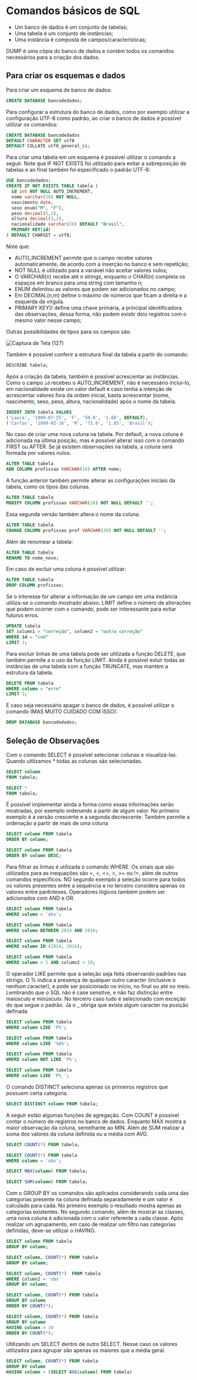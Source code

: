 # Comandos básicos de SQL

- Um banco de dados é um conjunto de tabelas;
- Uma tabela é um conjunto de instâncias;
- Uma instância é composta de campos/características;

DUMP é uma cópia do banco de dados e contém todos os comandos necessários para a criação dos dados.

## Para criar os esquemas e dados

Para criar um esquema de banco de dados:

``` sql
CREATE DATABASE bancodedados; 
```

Para configurar a estrutura do banco de dados, como por exemplo utilizar a configuração UTF-8 como padrão, ao criar o banco de dados é possível utilizar os comandos:

``` sql
CREATE DATABASE bancodedados
DEFAULT CHARACTER SET utf8
DEFAULT COLLATE utf8_general_ci;
```

Para criar uma tabela em um esquema é possível utilizar o comando a seguir. Note que IF NOT EXISTS foi utilizado para evitar a sobreposição de tabelas e ao final também foi especificado o padrão UTF-8:

``` sql
USE bancodedados; 
CREATE IF NOT EXISTS TABLE tabela (
  id int NOT NULL AUTO_INCREMENT,
  nome varchar(30) NOT NULL,
  nascimento date,
  sexo enum("M", "F"),
  peso decimal(5,2),
  altura decimal(3,2),
  nacionalidade varchar(20) DEFAULT "Brasil",
  PRIMARY KEY(id)
) DEFAULT CHARSET = utf8;
```

Note que:

- AUTO_INCREMENT permite que o campo recebe valores automaticamente, de acordo com a inserção no banco e sem repetição;
- NOT NULL é utilizado para a variável não aceitar valores nulos;
- O VARCHAR(n) recebe até n strings, enquanto o CHAR(n) completa os espaços em branco para uma string com tamanho n;
- ENUM delimitou as valores que podem ser adicionados no campo;
- Em DECIMAL(n,m) define o máximo de números que ficam a direita e a esquerda da vírgula. 
- PRIMARY KEY() define uma chave primária, a principal identificadora das observações, dessa forma, não podem existir dois registros com o mesmo valor nesse campo;

Outras possibilidades de tipos para os campos são:

![Captura de Tela (127)](https://user-images.githubusercontent.com/57160675/167003960-6957a2b8-b5b8-4c48-8a3a-7fe7a9d5f936.png)

Também é possível conferir a estrutura final da tabela a partir do comando:

``` sql
DESCRIBE tabela; 
```
Após a criação da tabela, também é possível acrescentar as instâncias. Como o campo `id` recebeu o AUTO_INCREMENT, não é necessário incluí-lo, em nacionalidade existe um valor default e caso tenha a intenção de acrescentar valores fora da ordem inicial, basta acrescentar (nome, nascimento, sexo, peso, altura, nacionalidade) após o nome da tabela.

``` sql
INSERT INTO tabela VALUES
('Laura', '1999-07-25', 'F', '50.0', '1.60', DEFAULT),
('Carlos', '1999-02-16', 'M', '72.0', '1.85', 'Brasil');
```

No caso de criar uma nova coluna na tabela. Por default, a nova coluna é adicionada na última posição, mas é possível alterar isso com o comando FIRST ou AFTER. Se já existem observações na tabela, a coluna será formada por valores nulos.

``` sql
ALTER TABLE tabela
ADD COLUMN profissao VARCHAR(10) AFTER nome;
```

A função anterior também permite alterar as configurações iniciais da tabela, como os tipos das colunas.

``` sql
ALTER TABLE tabela
MODIFY COLUMN profissao VARCHAR(20) NOT NULL DEFAULT '';
```

Essa segunda versão também altera o nome da coluna.

``` sql
ALTER TABLE tabela
CHANGE COLUMN profissao prof VARCHAR(20) NOT NULL DEFAULT '';
```

Além de renomear a tabela:

``` sql
ALTER TABLE tabela
RENAME TO nome_novo;
```

Em caso de excluir uma coluna é possível utilizar:

``` sql
ALTER TABLE tabela
DROP COLUMN profissao;
```

Se o interesse for alterar a informação de um campo em uma instância utiliza-se o comando mostrado abaixo.  LIMIT define o número de alterações que podem ocorrer com o comando, pode ser interessante para evitar futuros erros.

``` sql
UPDATE tabela
SET column1 = "correção", column2 = "outra correção"
WHERE id = "cod"
LIMIT 1;
```

Para excluir linhas de uma tabela pode ser utilizada a função DELETE, que também permite a o uso da função LIMIT. Ainda é possível exluir todas as instâncias de uma tabela com a função TRUNCATE, mas mantém a estrutura da tabela.

``` sql
DELETE FROM tabela
WHERE column = "erro"
LIMIT 3;
```

E caso seja necessário apagar o banco de dados, é possível utilizar o comando (MAS MUITO CUIDADO COM ISSO):

``` sql
DROP DATABASE bancodedados; 
```

## Seleção de Observações

Com o comando SELECT é possível selecionar colunas e visualizá-las. Quando uitlizamos * todas as colunas são selecionadas.

``` sql
SELECT column 
FROM tabela; 

SELECT * 
FROM tabela; 
```

É possível implementar ainda a forma como essas informações serão mostradas, por exemplo ordenando a partir de algum valor. No primeiro exemplo é a versão crescente e a segunda decrescente. Também permite a ordenação a partir de mais de uma coluna

``` sql
SELECT column FROM tabela
ORDER BY column; 

SELECT column FROM tabela
ORDER BY column DESC; 
```

Para filtrar as linhas é utilizada o comando WHERE. Os sinais que são utilizados para as inequações são =, <, <=, >, >= ou !=, além de outros comandos específicos. NO segundo exemplo a seleção ocorre para todos os valores presentes entre a sequência e no terceiro considera apenas os valores entre parênteses. Operadores lógicos também podem ser adicionados com AND e OR.

``` sql
SELECT column FROM tabela
WHERE column = 'obs'; 

SELECT column FROM tabela
WHERE column BETWEEN 2014 AND 2016; 

SELECT column FROM tabela
WHERE column IN (2014, 2016); 

SELECT column FROM tabela
WHERE column > 5 AND column2 < 10; 
```

O operador LIKE permite que a seleção seja feita observando padrões nas strings. O % indica a presença de qualquer outro caracter (inclusive o nenhum caracter), e pode ser posicionado no início, no final ou até no meio. Lembrando que o SQL não é case sensitve, e não faz distinção entre maiúsculo e minúsculo. No terceiro caso tudo é selecionado com exceção do que segue o padrão. Já o _ obriga que exista algum caracter na posição definada

``` sql
SELECT column FROM tabela
WHERE column LIKE 'P%'; 

SELECT column FROM tabela
WHERE column LIKE '%A%'; 

SELECT column FROM tabela
WHERE column NOT LIKE 'P%'; 

SELECT column FROM tabela
WHERE column LIKE 'P%_'; 
``` 

O comando DISTINCT seleciona apenas os primeiros registros que possuem certa categoria.

``` sql
SELECT DISTINCT column FROM tabela; 
```

A seguir estão algumas funções de agregação. Com COUNT é possível contar o número de registros no banco de dados. Enquanto MAX mostra a maior observação da coluna, semelhante ao MIN. Além de SUM realizar a soma dos valores da coluna definida ou a média com AVG. 

``` sql
SELECT COUNT(*) FROM tabela; 

SELECT COUNT(*) FROM tabela
WHERE column = 'obs'; 

SELECT MAX(column) FROM tabela; 

SELECT SUM(column) FROM tabela; 
```

Com o GROUP BY os comandos são aplicados considerando cada uma das categorias presente na coluna definada separadamente e um valor é calculado para cada. No primeiro exemplo o resultado mostra apenas as categorias existentes. No segundo comando, além de mostrar as classes, uma nova coluna é adicionada com o valor referente a cada classe. Após realizar um agrupamento, em caso de realizar um filtro nas categorias definidas, deve-se utilizar o HAVING.

``` sql
SELECT column FROM tabela
GROUP BY column; 

SELECT column, COUNT(*) FROM tabela
GROUP BY column;

SELECT column, COUNT(*)  FROM tabela
WHERE column2 = 'obs'
GROUP BY column;

SELECT column, COUNT(*) FROM tabela
GROUP BY column
ORDER BY COUNT(*);

SELECT column, COUNT(*) FROM tabela
GROUP BY column
HAVING column > 10
ORDER BY COUNT(*);
```

Utilizando um SELECT dentro de outro SELECT. Nesse caso os valores utilizados para agrupar são apenas os maiores que a média geral.

```sql
SELECT column, COUNT(*) FROM tabela
GROUP BY column
HAVING column > (SELECT AVG(column) FROM tabela)
```

